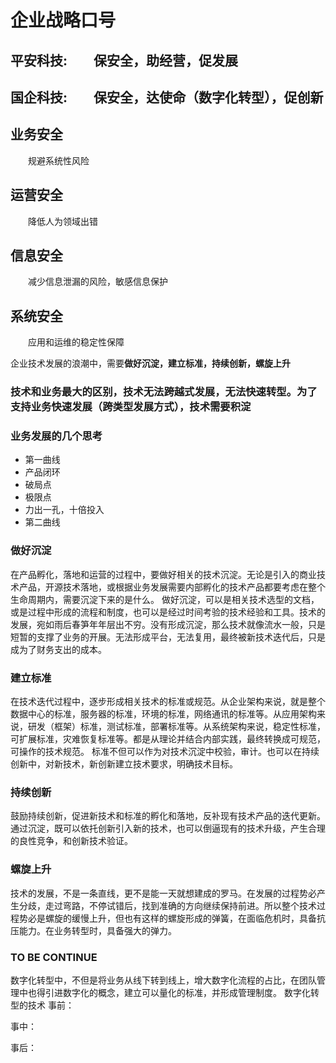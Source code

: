 # 企业战略口号

## 平安科技:&emsp;&emsp;**保安全，助经营，促发展**

## 国企科技:&emsp;&emsp;**保安全，达使命（数字化转型），促创新**

## 业务安全

&emsp;&emsp;规避系统性风险

## 运营安全

&emsp;&emsp;降低人为领域出错

## 信息安全

&emsp;&emsp;减少信息泄漏的风险，敏感信息保护

## 系统安全

&emsp;&emsp;应用和运维的稳定性保障

企业技术发展的浪潮中，需要**做好沉淀，建立标准，持续创新，螺旋上升**

### 技术和业务最大的区别，技术无法跨越式发展，无法快速转型。为了支持业务快速发展（跨类型发展方式），技术需要积淀

### 业务发展的几个思考

- 第一曲线
- 产品闭环
- 破局点
- 极限点
- 力出一孔，十倍投入
- 第二曲线

### 做好沉淀

在产品孵化，落地和运营的过程中，要做好相关的技术沉淀。无论是引入的商业技术产品，开源技术落地，或根据业务发展需要内部孵化的技术产品都要考虑在整个生命周期内，需要沉淀下来的是什么。
做好沉淀，可以是相关技术选型的文档，或是过程中形成的流程和制度，也可以是经过时间考验的技术经验和工具。技术的发展，宛如雨后春笋年年层出不穷。没有形成沉淀，那么技术就像流水一般，只是短暂的支撑了业务的开展。无法形成平台，无法复用，最终被新技术迭代后，只是成为了财务支出的成本。

### 建立标准

在技术迭代过程中，逐步形成相关技术的标准或规范。从企业架构来说，就是整个数据中心的标准，服务器的标准，环境的标准，网络通讯的标准等。从应用架构来说，研发（框架）标准，测试标准，部署标准等。从系统架构来说，稳定性标准，可扩展标准，灾难恢复标准等。都是从理论并结合内部实践，最终转换成可规范，可操作的技术规范。
标准不但可以作为对技术沉淀中校验，审计。也可以在持续创新中，对新技术，新创新建立技术要求，明确技术目标。

### 持续创新

鼓励持续创新，促进新技术和标准的孵化和落地，反补现有技术产品的迭代更新。通过沉淀，既可以依托创新引入新的技术，也可以倒逼现有的技术升级，产生合理的良性竞争，和创新技术验证。

### 螺旋上升

技术的发展，不是一条直线，更不是能一天就想建成的罗马。在发展的过程势必产生分歧，走过弯路，不停试错后，找到准确的方向继续保持前进。所以整个技术过程势必是螺旋的缓慢上升，但也有这样的螺旋形成的弹簧，在面临危机时，具备抗压能力。在业务转型时，具备强大的弹力。

### TO BE CONTINUE

数字化转型中，不但是将业务从线下转到线上，增大数字化流程的占比，在团队管理中也得引进数字化的概念，建立可以量化的标准，并形成管理制度。
数字化转型的技术
事前：

事中：

事后：
